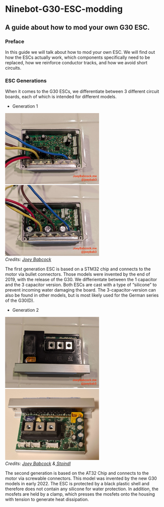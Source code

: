 # Ninebot-G30-ESC-modding

## A guide about how to mod your own G30 ESC.

### Preface

In this guide we will talk about how to mod your own ESC. We will find out how the ESCs actually work, which components specifically need to be replaced, how we reinforce conductor tracks, and how we avoid short circuits.

### ESC Generations


When it comes to the G30 ESCs, we differentiate between 3 different circuit boards, each of which is intended for different models.

- Generation 1

<img src="pictures/NinebotMaxGen1ESC.1Cap.jpg"
  width="305">
<img src="pictures/NinebotMaxGen1ESC.3Cap.jpg"
  width="305">
 <br>
*Credits: <a href="https://joeybabcock.me/">Joey Babcock</a>*


The first generation ESC is based on a STM32 chip and connects to the motor via bullet connectors. Those models were invented by the end of 2019, with the release of the G30.
We differientate between the 1 capacitor and the 3 capacitor version.
Both ESCs are cast with a type of “silicone” to prevent incoming water damaging the board. The 3-capacitor-version can also be found in other models, but is most likely used for the German series of the G30(D).

- Generation 2

<img src="pictures/NinebotMaxGen2ESC.jpg"
  width="305">
<img src="pictures/NinebotMaxGen2ESC.Without Case.jpg"
  width="305"
  height=230>
  <br>
*Credits: <a href="https://joeybabcock.me/">Joey Babcock</a> &<a href="https://discordapp.com/users/1030601422900834345"> Stoindl</a>*

The second generation is based on the AT32 Chip and connects to the motor via screwable connectors. This model was invented by the new G30 models in early 2022. The ESC is protected by a black plastic shell and therefore does not contain any silicone for water protection. In addition, the mosfets are held by a clamp, which presses the mosfets onto the housing with tension to generate heat dissipation.



